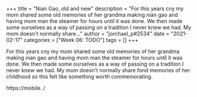 +++
title = "Nian Gao, old and new"
description = "For this years cny my mom shared some old memories of her grandma making nian gao and having mom man the steamer for hours until it was done. We then made some ourselves as a way of passing on a tradition I never knew we had. My mom doesn't normally share..."
author = "jorchael_p#2534"
date = "2021-02-17"
categories = ["Week 06: TODO"]
tags = []
+++

For this years cny my mom shared some old memories of her grandma making nian gao and having mom man the steamer for hours until it was done. We then made some ourselves as a way of passing on a tradition I never knew we had. My mom doesn't normally share fond memories of her childhood so this felt like something worth commemorating.

https://mobile.
/
